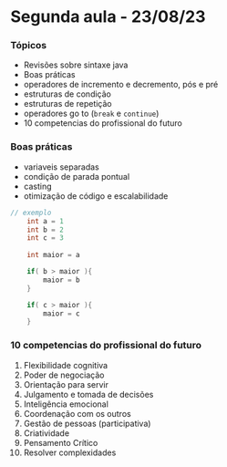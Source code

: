 #  Segunda aula - 23/08/23

### Tópicos 
- Revisões sobre sintaxe java
- Boas práticas 
- operadores de incremento e decremento, pós e pré
- estruturas de condição
- estruturas de repetição 
- operadores go to (`break` e `continue`)
- 10 competencias do profissional do futuro 

### Boas práticas

- variaveis separadas
- condição de parada pontual 
- casting 
- otimização de código e escalabilidade 

```java 
// exemplo
    int a = 1
    int b = 2
    int c = 3
    
    int maior = a

    if( b > maior ){
        maior = b
    }

    if( c > maior ){
        maior = c
    }
```

### 10 competencias do profissional do futuro 

1. Flexibilidade cognitiva 
2. Poder de negociação 
3. Orientação para servir
4. Julgamento e tomada de decisões 
5. Inteligência emocional 
6. Coordenação com os outros 
7. Gestão de pessoas (participativa)
8. Criatividade
9. Pensamento Crítico
10. Resolver complexidades 
